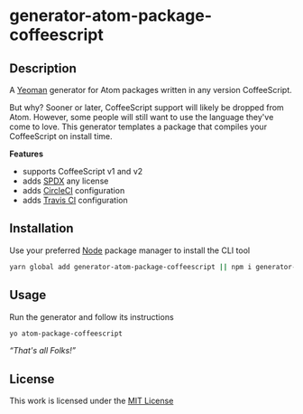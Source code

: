 # generator-atom-package-coffeescript

## Description

A [Yeoman](http://yeoman.io/authoring/user-interactions.html) generator for Atom packages written in any version CoffeeScript.

But why? Sooner or later, CoffeeScript support will likely be dropped from Atom. However, some people will still want to use the language they've come to love. This generator templates a package that compiles your CoffeeScript on install time.

**Features**

- supports CoffeeScript v1 and v2
- adds [SPDX](https://spdx.org/licenses/) any license
- adds [CircleCI](https://circleci.com/gh/visbot) configuration
- adds [Travis CI](https://travis-ci.org/idleberg/node-wili) configuration

## Installation

Use your preferred [Node](https://nodejs.org/) package manager to install the CLI tool

```sh
yarn global add generator-atom-package-coffeescript || npm i generator-atom-package-coffeescript -g
```

## Usage

Run the generator and follow its instructions

```sh
yo atom-package-coffeescript
```

*“That's all Folks!”*

## License

This work is licensed under the [MIT License](LICENSE)
